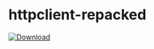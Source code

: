 # httpclient-repacked
[![Download](https://api.bintray.com/packages/epam/reportportal/httpclient-repacked/images/download.svg) ](https://bintray.com/epam/reportportal/httpclient-repacked/_latestVersion)
